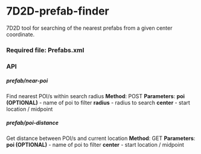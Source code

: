 # 7D2D-prefab-finder
7D2D tool for searching of the nearest prefabs from a given center coordinate.


### **Required file: Prefabs.xml**
### API
##### prefab/near-poi
Find nearest POI/s within search radius
**Method**: POST
**Parameters**: 
**poi (OPTIONAL)** - name of poi to filter
**radius** - radius to search
**center** - start location / midpoint

##### prefab/poi-distance
Get distance between POI/s and current location
**Method**: GET 
**Parameters**: 
**poi (OPTIONAL)** - name of poi to filter
**center** - start location / midpoint